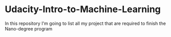 # Udacity-Intro-to-Machine-Learning
In this repository I'm going to list all my project that are required to finish the Nano-degree program
